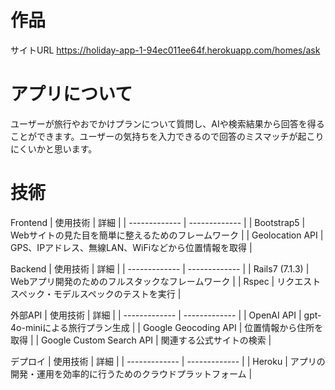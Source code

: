 # 作品

サイトURL
https://holiday-app-1-94ec011ee64f.herokuapp.com/homes/ask

# アプリについて
ユーザーが旅行やおでかけプランについて質問し、AIや検索結果から回答を得ることができます。ユーザーの気持ちを入力できるので回答のミスマッチが起こりにくいかと思います。

# 技術

Frontend
| 使用技術  | 詳細 |
| ------------- | ------------- |
| Bootstrap5  | Webサイトの見た目を簡単に整えるためのフレームワーク  |
| Geolocation API  | GPS、IPアドレス、無線LAN、WiFiなどから位置情報を取得  |

Backend
| 使用技術  | 詳細 |
| ------------- | ------------- |
| Rails7 (7.1.3)  | Webアプリ開発のためのフルスタックなフレームワーク  |
| Rspec  | リクエストスペック・モデルスペックのテストを実行  |

外部API
| 使用技術  | 詳細 |
| ------------- | ------------- |
| OpenAI API  | gpt-4o-miniによる旅行プラン生成  |
| Google Geocoding API  | 位置情報から住所を取得  |
| Google Custom Search API  | 関連する公式サイトの検索  |

デプロイ
| 使用技術  | 詳細 |
| ------------- | ------------- |
| Heroku  | アプリの開発・運用を効率的に行うためのクラウドプラットフォーム  |
